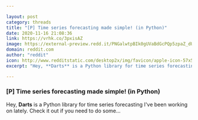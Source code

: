 ```yaml
---

layout: post
category: threads
title: "[P] Time series forecasting made simple! (in Python)"
date: 2020-11-16 21:08:36
link: https://vrhk.co/3pxisAZ
image: https://external-preview.redd.it/PNGalwtpBIk0gUVaBdGcPQp5zpaZ_dUCe7ly6SqEiAU.jpg?width=320&height=167.539267016&auto=webp&crop=320:167.539267016,smart&s=91c864d2d1a68d41f31dce6673f9ff04f6185f0b
domain: reddit.com
author: "reddit"
icon: http://www.redditstatic.com/desktop2x/img/favicon/apple-icon-57x57.png
excerpt: "Hey, **Darts** is a Python library for time series forecasting I've been working on lately. Check it out if you need to do some..."

---
```


### [P] Time series forecasting made simple! (in Python)

Hey, **Darts** is a Python library for time series forecasting I've been working on lately. Check it out if you need to do some...
